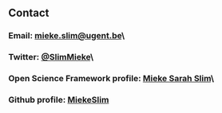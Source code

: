 ## Contact

### Email: [mieke.slim@ugent.be](mailto:mieke.slim@ugent.be)\
### Twitter: [@SlimMieke](https://twitter.com/SlimMieke)\
### Open Science Framework profile: [Mieke Sarah Slim](https://osf.io/7cjtm/)\
### Github profile: [MiekeSlim](https://github.com/MiekeSlim)
